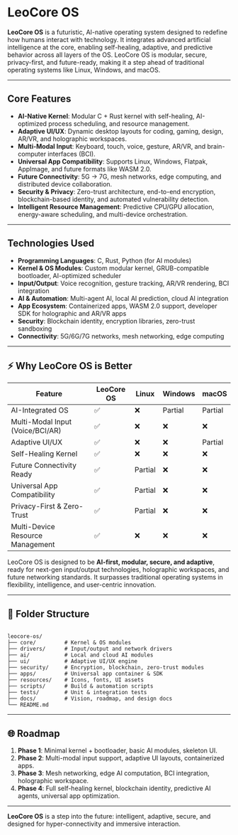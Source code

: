 # LeoCore OS

**LeoCore OS** is a futuristic, AI-native operating system designed to redefine how humans interact with technology. It integrates advanced artificial intelligence at the core, enabling self-healing, adaptive, and predictive behavior across all layers of the OS. LeoCore OS is modular, secure, privacy-first, and future-ready, making it a step ahead of traditional operating systems like Linux, Windows, and macOS.

---

## Core Features

- **AI-Native Kernel**: Modular C + Rust kernel with self-healing, AI-optimized process scheduling, and resource management.
- **Adaptive UI/UX**: Dynamic desktop layouts for coding, gaming, design, AR/VR, and holographic workspaces.
- **Multi-Modal Input**: Keyboard, touch, voice, gesture, AR/VR, and brain-computer interfaces (BCI).
- **Universal App Compatibility**: Supports Linux, Windows, Flatpak, AppImage, and future formats like WASM 2.0.
- **Future Connectivity**: 5G → 7G, mesh networks, edge computing, and distributed device collaboration.
- **Security & Privacy**: Zero-trust architecture, end-to-end encryption, blockchain-based identity, and automated vulnerability detection.
- **Intelligent Resource Management**: Predictive CPU/GPU allocation, energy-aware scheduling, and multi-device orchestration.

---

## Technologies Used

- **Programming Languages**: C, Rust, Python (for AI modules)
- **Kernel & OS Modules**: Custom modular kernel, GRUB-compatible bootloader, AI-optimized scheduler
- **Input/Output**: Voice recognition, gesture tracking, AR/VR rendering, BCI integration
- **AI & Automation**: Multi-agent AI, local AI prediction, cloud AI integration
- **App Ecosystem**: Containerized apps, WASM 2.0 support, developer SDK for holographic and AR/VR apps
- **Security**: Blockchain identity, encryption libraries, zero-trust sandboxing
- **Connectivity**: 5G/6G/7G networks, mesh networking, edge computing

---

## ⚡ Why LeoCore OS is Better

| Feature                            | LeoCore OS | Linux   | Windows | macOS   |
| ---------------------------------- | --------- | ------- | ------- | ------- |
| AI-Integrated OS                   | ✅         | ❌       | Partial | Partial |
| Multi-Modal Input (Voice/BCI/AR)  | ✅         | ❌       | ❌       | ❌       |
| Adaptive UI/UX                      | ✅         | ❌       | ❌       | Partial |
| Self-Healing Kernel                 | ✅         | ❌       | ❌       | ❌       |
| Future Connectivity Ready           | ✅         | Partial | ❌       | ❌       |
| Universal App Compatibility         | ✅         | Partial | ❌       | ❌       |
| Privacy-First & Zero-Trust          | ✅         | Partial | ❌       | ❌       |
| Multi-Device Resource Management    | ✅         | ❌       | ❌       | ❌       |

LeoCore OS is designed to be **AI-first, modular, secure, and adaptive**, ready for next-gen input/output technologies, holographic workspaces, and future networking standards. It surpasses traditional operating systems in flexibility, intelligence, and user-centric innovation.

---

## 📂 Folder Structure

```

leocore-os/
├── core/         # Kernel & OS modules
├── drivers/      # Input/output and network drivers
├── ai/           # Local and cloud AI modules
├── ui/           # Adaptive UI/UX engine
├── security/     # Encryption, blockchain, zero-trust modules
├── apps/         # Universal app container & SDK
├── resources/    # Icons, fonts, UI assets
├── scripts/      # Build & automation scripts
├── tests/        # Unit & integration tests
├── docs/         # Vision, roadmap, and design docs
└── README.md

```

---

## 🌐 Roadmap

1. **Phase 1**: Minimal kernel + bootloader, basic AI modules, skeleton UI.  
2. **Phase 2**: Multi-modal input support, adaptive UI layouts, containerized apps.  
3. **Phase 3**: Mesh networking, edge AI computation, BCI integration, holographic workspace.  
4. **Phase 4**: Full self-healing kernel, blockchain identity, predictive AI agents, universal app optimization.

---

**LeoCore OS** is a step into the future: intelligent, adaptive, secure, and designed for hyper-connectivity and immersive interaction.
```
